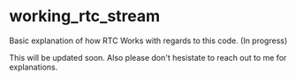 # working_rtc_stream

Basic explanation of how RTC Works with regards to this code. (In progress)

This will be updated soon. Also please don't hesistate to reach out to me for explanations.
